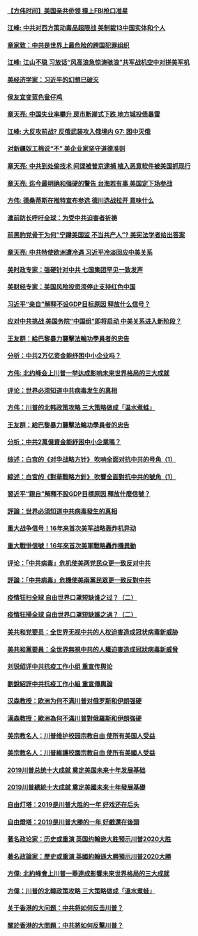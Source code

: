 #### [【方伟时间】美国亲共侨领 撞上FBI枪口准星](../pages/soh59/726302.md)
#### [江峰: 中共对西方策动毒品超限战 美制裁13中国实体和个人](../pages/soh59/726887.md)
#### [章家敦：中共是世界上最危险的跨国犯罪组织](../pages/soh59/726908.md)
#### [江峰: 江山不稳 习放话“风高浪急惊涛骇浪”共军战机空中对拼美军机](../pages/soh59/726389.md)
#### [美经济学家：习近平的幻想已破灭](../pages/soh59/726575.md)
#### [侯友宜变蓝色瓮仔鸡 ](../pages/soh59/724418.md)
#### [章天亮: 中国失业率攀升 房市断崖式下跌 地方城投债暴雷 ](../pages/soh59/724490.md)
#### [江峰: 大反攻前战? 反俄武装攻入俄境内 G7: 困中灭俄](../pages/soh59/724502.md)
#### [对新疆奴工棉说“不” 美企业家坚守道德准则](../pages/soh59/724538.md)
#### [章天亮: 中共到处偷技术 间谍被普京逮捕 植入恶意软件被美国抓现行](../pages/soh59/724796.md)
#### [章天亮: 迄今最明确和强硬的警告 台海若有事 美国定下场参战](../pages/soh59/725051.md)
#### [方伟: 德桑蒂斯在推特宣布参选 德川选战拉开 意味什么  ](../pages/soh59/725114.md)
#### [澳前防长呼吁全球：为受中共迫害者祈祷](../pages/soh59/725156.md)
#### [前黑豹党骨干为何“宁蹲美国监 不当共产人”? 美宪法学者给出答案](../pages/soh59/725747.md)
#### [章天亮: 中共特使欧洲遭冷遇 习近平冷淡回应中美关系](../pages/soh59/725696.md)
#### [美时政专家：强硬针对中共 七国集团罕见一致发声](../pages/soh59/726041.md)
#### [美财经专家：美国风险投资须停止支持红色中国](../pages/soh59/726284.md)
#### [习近平“亲自”解释不设GDP目标原因 释放什么信号？](../pages/soh59/382909.md)
#### [应对中共挑战 美国务院“中国组”即将启动 中美关系进入新阶段？](../pages/soh59/628031.md)
#### [王友群：給巴黎暴力襲擊法輪功學員者的忠告](../pages/soh59/564009.md)
#### [分析：中共2万亿资金能纾困中小企业吗？](../pages/soh59/388471.md)
#### [方伟: 北约峰会上川普一举达成影响未来世界格局的三大成就](../pages/soh59/320827.md)
#### [评论：世界必须知道中共病毒发生的真相](../pages/soh59/372061.md)
#### [方伟：川普的北韩政策攻略  三大策略做成「温水煮蛙」](../pages/soh59/320725.md)
#### [王友群：給巴黎暴力襲擊法輪功學員者的忠告](../pages/soh59/564009?lang=b5.md)
#### [分析：中共2萬億資金能紓困中小企業嗎？](../pages/soh59/388471?lang=b5.md)
#### [综述：白宫的《对华战略方针》 吹响全面对抗中共的号角（1）](../pages/soh59/383809.md)
#### [綜述：白宮的《對華戰略方針》 吹響全面對抗中共的號角（1）](../pages/soh59/383809?lang=b5.md)
#### [習近平“親自”解釋不設GDP目標原因 釋放什麼信號？](../pages/soh59/382909?lang=b5.md)
#### [評論：世界必須知道中共病毒發生的真相](../pages/soh59/372061?lang=b5.md)
#### [重大战争信号！16年来首次美军战略轰炸机异动](../pages/soh59/368770.md)
#### [重大戰爭信號！16年來首次美軍戰略轟炸機異動](../pages/soh59/368770?lang=b5.md)
#### [评论：「中共病毒」危机使美两党民众更一致反对中共](../pages/soh59/364732.md)
#### [評論：「中共病毒」危機使美兩黨民眾更一致反對中共](../pages/soh59/364732?lang=b5.md)
#### [疫情狂扫全球 自由世界口罩短缺谁之过？（二）](../pages/soh59/362551.md)
#### [疫情狂掃全球 自由世界口罩短缺誰之過？（二）](../pages/soh59/362551?lang=b5.md)
#### [美共和党要员：全世界无视中共的人权迫害造成冠状病毒新威胁](../pages/soh59/344539.md)
#### [美共和黨要員：全世界無視中共的人權迫害造成冠狀病毒新威脅](../pages/soh59/344539?lang=b5.md)
#### [刘锐绍评中共抗疫工作小组 重宣传舆论](../pages/soh59/338809.md)
#### [劉銳紹評中共抗疫工作小組 重宣傳輿論](../pages/soh59/338809?lang=b5.md)
#### [汉森教授：欧洲为何不满川普对俄罗斯和伊朗强硬 ](../pages/soh59/334111.md)
#### [漢森教授：歐洲為何不滿川普對俄羅斯和伊朗強硬 ](../pages/soh59/334111?lang=b5.md)
#### [美宗教名人：川普维护校园宗教自由 使所有美国人受益](../pages/soh59/333871.md)
#### [美宗教名人：川普維護校園宗教自由 使所有美國人受益](../pages/soh59/333871?lang=b5.md)
#### [2019川普总统十大成就 奠定美国未来十年发展基础](../pages/soh59/327442.md)
#### [2019川普總統十大成就 奠定美國未來十年發展基礎](../pages/soh59/327442?lang=b5.md)
#### [自由灯塔：2019是川普大胜的一年 好戏还在后头](../pages/soh59/323683.md)
#### [自由燈塔：2019是川普大勝的一年 好戲還在後頭](../pages/soh59/323683?lang=b5.md)
#### [著名政论家：历史或重演 英国约翰逊大胜预示川普2020大胜](../pages/soh59/322669.md)
#### [著名政論家：歷史或重演 英國約翰遜大勝預示川普2020大勝](../pages/soh59/322669?lang=b5.md)
#### [方偉: 北約峰會上川普一舉達成影響未來世界格局的三大成就](../pages/soh59/320827?lang=b5.md)
#### [方偉：川普的北韓政策攻略  三大策略做成「溫水煮蛙」](../pages/soh59/320725?lang=b5.md)
#### [关于香港的大问题：中共将如何反击川普？](../pages/soh59/317605.md)
#### [關於香港的大問題：中共將如何反擊川普？](../pages/soh59/317605?lang=b5.md)
